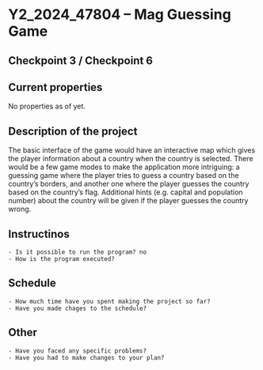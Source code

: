 # Y2_2024_47804 – Mag Guessing Game

## Checkpoint 3 / Checkpoint 6

## Current properties
No properties as of yet.

## Description of the project
The basic interface of the game would have an interactive map which gives the player information
about a country when the country is selected. There would be a few game modes to make the
application more intriguing: a guessing game where the player tries to guess a country based on
the country’s borders, and another one where the player guesses the country based on the
country’s flag. Additional hints (e.g. capital and population number) about the country will be given
if the player guesses the country wrong.

## Instructinos
    - Is it possible to run the program? no
    - How is the program executed?

## Schedule
    - How much time have you spent making the project so far?
    - Have you made chages to the schedule?

## Other
    - Have you faced any specific problems?
    - Have you had to make changes to your plan?

